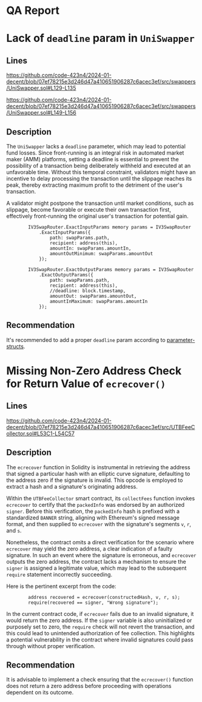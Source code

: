 # QA Report

# Lack of `deadline` param in `UniSwapper`

## Lines 
https://github.com/code-423n4/2024-01-decent/blob/07ef78215e3d246d47a410651906287c6acec3ef/src/swappers/UniSwapper.sol#L129-L135

https://github.com/code-423n4/2024-01-decent/blob/07ef78215e3d246d47a410651906287c6acec3ef/src/swappers/UniSwapper.sol#L149-L156

## Description
The `UniSwapper` lacks a `deadline` parameter, which may lead to potential fund losses. Since front-running is an integral risk in automated market maker (AMM) platforms, setting a deadline is essential to prevent the possibility of a transaction being deliberately withheld and executed at an unfavorable time. Without this temporal constraint, validators might have an incentive to delay processing the transaction until the slippage reaches its peak, thereby extracting maximum profit to the detriment of the user's transaction.

A validator might postpone the transaction until market conditions, such as slippage, become favorable or execute their own transaction first, effectively front-running the original user's transaction for potential gain.

```solidity=129
        IV3SwapRouter.ExactInputParams memory params = IV3SwapRouter
            .ExactInputParams({
                path: swapParams.path,
                recipient: address(this),
                amountIn: swapParams.amountIn,
                amountOutMinimum: swapParams.amountOut
            });
```

```solidity=149
        IV3SwapRouter.ExactOutputParams memory params = IV3SwapRouter
            .ExactOutputParams({
                path: swapParams.path,
                recipient: address(this),
                //deadline: block.timestamp,
                amountOut: swapParams.amountOut,
                amountInMaximum: swapParams.amountIn
            });
```

## Recommendation
It's recommended to add a proper `deadline` param according to [parameter-structs](https://docs.uniswap.org/contracts/v3/reference/periphery/interfaces/ISwapRouter#parameter-structs).

# Missing Non-Zero Address Check for Return Value of `ecrecover()`

## Lines
https://github.com/code-423n4/2024-01-decent/blob/07ef78215e3d246d47a410651906287c6acec3ef/src/UTBFeeCollector.sol#L53C1-L54C57

## Description
The `ecrecover` function in Solidity is instrumental in retrieving the address that signed a particular hash with an elliptic curve signature, defaulting to the address zero if the signature is invalid. This opcode is employed to extract a hash and a signature's originating address.

Within the `UTBFeeCollector` smart contract, its `collectFees` function invokes `ecrecover` to certify that the `packedInfo` was endorsed by an authorized `signer`. Before this verification, the `packedInfo` hash is prefixed with a standardized `BANNER` string, aligning with Ethereum's signed message format, and then supplied to `ecrecover` with the signature's segments `v`, `r`, and `s`.

Nonetheless, the contract omits a direct verification for the scenario where `ecrecover` may yield the zero address, a clear indication of a faulty signature. In such an event where the signature is erroneous, and `ecrecover` outputs the zero address, the contract lacks a mechanism to ensure the `signer` is assigned a legitimate value, which may lead to the subsequent `require` statement incorrectly succeeding.

Here is the pertinent excerpt from the code:

```solidity
        address recovered = ecrecover(constructedHash, v, r, s);
        require(recovered == signer, "Wrong signature");
```

In the current contract code, if `ecrecover` fails due to an invalid signature, it would return the zero address. If the `signer` variable is also uninitialized or purposely set to zero, the `require` check will not revert the transaction, and this could lead to unintended authorization of fee collection. This highlights a potential vulnerability in the contract where invalid signatures could pass through without proper verification.

## Recommendation
It is advisable to implement a check ensuring that the `ecrecover()` function does not return a zero address before proceeding with operations dependent on its outcome.